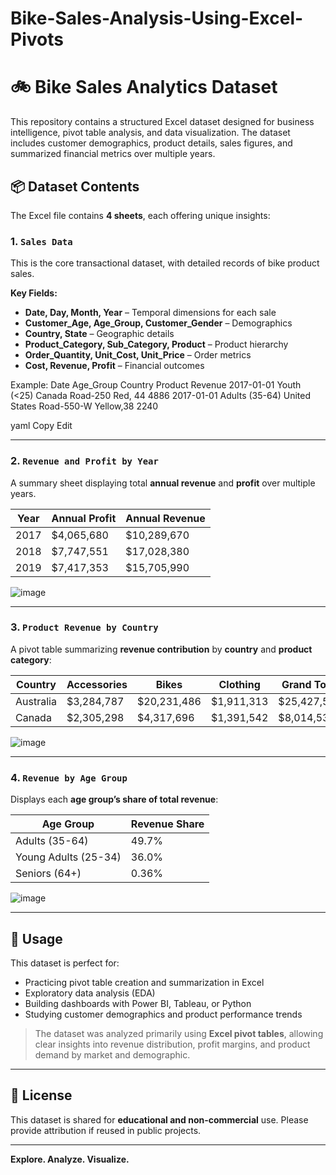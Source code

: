 # Bike-Sales-Analysis-Using-Excel-Pivots
# 🚲 Bike Sales Analytics Dataset

This repository contains a structured Excel dataset designed for business intelligence, pivot table analysis, and data visualization. The dataset includes customer demographics, product details, sales figures, and summarized financial metrics over multiple years.

## 📦 Dataset Contents

The Excel file contains **4 sheets**, each offering unique insights:

### 1. `Sales Data`
This is the core transactional dataset, with detailed records of bike product sales.

**Key Fields:**
- **Date, Day, Month, Year** – Temporal dimensions for each sale
- **Customer_Age, Age_Group, Customer_Gender** – Demographics
- **Country, State** – Geographic details
- **Product_Category, Sub_Category, Product** – Product hierarchy
- **Order_Quantity, Unit_Cost, Unit_Price** – Order metrics
- **Cost, Revenue, Profit** – Financial outcomes

Example:
Date	Age_Group	Country	Product	Revenue
2017-01-01	Youth (<25)	Canada	Road-250 Red, 44	4886
2017-01-01	Adults (35-64)	United States	Road-550-W Yellow,38	2240

yaml
Copy
Edit

---

### 2. `Revenue and Profit by Year`
A summary sheet displaying total **annual revenue** and **profit** over multiple years.

| Year | Annual Profit | Annual Revenue |
|------|---------------|----------------|
| 2017 | $4,065,680    | $10,289,670    |
| 2018 | $7,747,551    | $17,028,380    |
| 2019 | $7,417,353    | $15,705,990    |
![image](https://github.com/user-attachments/assets/2017655e-698e-41d9-806b-49587ffc9cc6)


---

### 3. `Product Revenue by Country`
A pivot table summarizing **revenue contribution** by **country** and **product category**:

| Country   | Accessories | Bikes     | Clothing | Grand Total |
|-----------|-------------|-----------|----------|-------------|
| Australia | $3,284,787  | $20,231,486 | $1,911,313 | $25,427,586 |
| Canada    | $2,305,298  | $4,317,696  | $1,391,542 | $8,014,536  |
![image](https://github.com/user-attachments/assets/a78a2c35-0070-4bf5-8e9d-f9f42a1b2b61)


---

### 4. `Revenue by Age Group`
Displays each **age group’s share of total revenue**:

| Age Group            | Revenue Share |
|----------------------|----------------|
| Adults (35-64)       | 49.7%          |
| Young Adults (25-34) | 36.0%          |
| Seniors (64+)        | 0.36%          |
![image](https://github.com/user-attachments/assets/b8b9476b-7071-47ec-ac38-5d4809c461c0)


---

## 🧰 Usage

This dataset is perfect for:
- Practicing pivot table creation and summarization in Excel
- Exploratory data analysis (EDA)
- Building dashboards with Power BI, Tableau, or Python
- Studying customer demographics and product performance trends

> The dataset was analyzed primarily using **Excel pivot tables**, allowing clear insights into revenue distribution, profit margins, and product demand by market and demographic.

---

## 📄 License

This dataset is shared for **educational and non-commercial** use. Please provide attribution if reused in public projects.

---

**Explore. Analyze. Visualize.**
